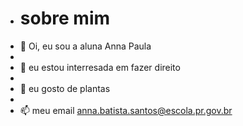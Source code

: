 - # sobre mim 
- :nazar_amulet: Oi, eu sou a aluna Anna Paula 
-  
- :handbag: eu estou interresada em fazer direito  
-
- :hibiscus: eu gosto de plantas 
- 
- :mailbox: meu email anna.batista.santos@escola.pr.gov.br

<!---
Batistaaaa/Batistaaaa is a ✨ special ✨ repository because its `README.md` (this file) appears on your GitHub profile.
You can click the Preview link to take a look at your changes.
--->

